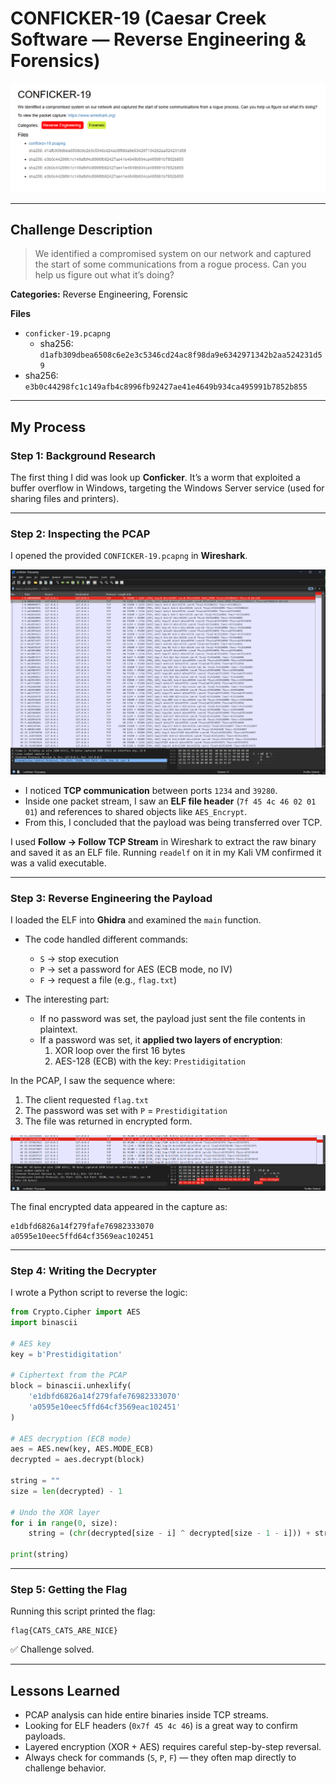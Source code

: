 # CONFICKER-19 (Caesar Creek Software — Reverse Engineering & Forensics)

![Challenge Screenshot](./challenge.png)

---

## Challenge Description
> We identified a compromised system on our network and captured the start of some communications from a rogue process. Can you help us figure out what it’s doing?

**Categories:** Reverse Engineering, Forensic  

**Files**
- `conficker-19.pcapng`  
  - sha256: `d1afb309dbea6508c6e2e3c5346cd24ac8f98da9e6342971342b2aa524231d59`  
- sha256: `e3b0c44298fc1c149afb4c8996fb92427ae41e4649b934ca495991b7852b855`

---

## My Process

### Step 1: Background Research
The first thing I did was look up **Conficker**. It’s a worm that exploited a buffer overflow in Windows, targeting the Windows Server service (used for sharing files and printers).

---

### Step 2: Inspecting the PCAP
I opened the provided `CONFICKER-19.pcapng` in **Wireshark**. 

![PCAP Screenshot](./wireshark_screenshot.png)

- I noticed **TCP communication** between ports `1234` and `39280`.  
- Inside one packet stream, I saw an **ELF file header** (`7f 45 4c 46 02 01 01`) and references to shared objects like `AES_Encrypt`.  
- From this, I concluded that the payload was being transferred over TCP.

I used **Follow → Follow TCP Stream** in Wireshark to extract the raw binary and saved it as an ELF file. Running `readelf` on it in my Kali VM confirmed it was a valid executable.

---

### Step 3: Reverse Engineering the Payload
I loaded the ELF into **Ghidra** and examined the `main` function.  

- The code handled different commands:  
  - `S` → stop execution  
  - `P` → set a password for AES (ECB mode, no IV)  
  - `F` → request a file (e.g., `flag.txt`)  

- The interesting part:  
  - If no password was set, the payload just sent the file contents in plaintext.  
  - If a password was set, it **applied two layers of encryption**:  
    1. XOR loop over the first 16 bytes  
    2. AES-128 (ECB) with the key: `Prestidigitation`

In the PCAP, I saw the sequence where:
1. The client requested `flag.txt`  
2. The password was set with `P` = `Prestidigitation`  
3. The file was returned in encrypted form.
   
![Prestidigitation Screenshot](./prestidigitation.png)


The final encrypted data appeared in the capture as:

```
e1dbfd6826a14f279fafe76982333070
a0595e10eec5ffd64cf3569eac102451
```

---

### Step 4: Writing the Decrypter
I wrote a Python script to reverse the logic:

```python
from Crypto.Cipher import AES
import binascii

# AES key
key = b'Prestidigitation'

# Ciphertext from the PCAP
block = binascii.unhexlify(
    'e1dbfd6826a14f279fafe76982333070'
    'a0595e10eec5ffd64cf3569eac102451'
)

# AES decryption (ECB mode)
aes = AES.new(key, AES.MODE_ECB)
decrypted = aes.decrypt(block)

string = ""
size = len(decrypted) - 1

# Undo the XOR layer
for i in range(0, size):
    string = (chr(decrypted[size - i] ^ decrypted[size - 1 - i])) + string

print(string)
```

---

### Step 5: Getting the Flag
Running this script printed the flag:

```
flag{CATS_CATS_ARE_NICE}
```

✅ Challenge solved.

---

## Lessons Learned
- PCAP analysis can hide entire binaries inside TCP streams.  
- Looking for ELF headers (`0x7f 45 4c 46`) is a great way to confirm payloads.  
- Layered encryption (XOR + AES) requires careful step-by-step reversal.  
- Always check for commands (`S`, `P`, `F`) — they often map directly to challenge behavior.  
